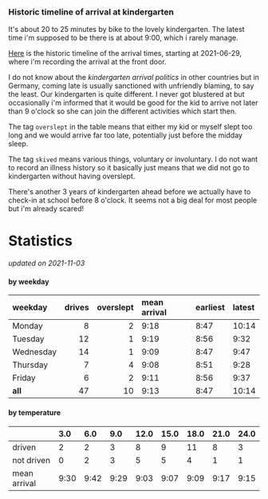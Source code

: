 ### Historic timeline of arrival at kindergarten

It's about 20 to 25 minutes by bike to the lovely kindergarten. 
The latest time i'm supposed to be there is at about 9:00, 
which i rarely manage. 

[Here](times.csv) is the historic timeline of the arrival times, starting
at 2021-06-29, where i'm recording the arrival at the front door.

I do not know about the *kindergarten arrival politics* in other
countries but in Germany, coming late is usually sanctioned 
with unfriendly blaming, to say the least. Our kindergarten is quite
different. I never got blustered at but occasionally i'm informed
that it would be good for the kid to arrive not later than 9 o'clock
so she can join the different activities which start then. 

The tag `overslept` in the table means that either my kid or myself
slept too long and we would arrive far too late, potentially just
before the midday sleep.

The tag `skived` means various things, voluntary or involuntary. I 
do not want to record an illness history so it basically just means
that we did not go to kindergarten without having overslept.

There's another 3 years of kindergarten ahead before we actually 
have to check-in at school before 8 o'clock. It seems not a big deal
for most people but i'm already scared!


# Statistics

*updated on 2021-11-03*

#### by weekday

| weekday   |   drives |   overslept | mean arrival   | earliest   | latest   |
|:----------|---------:|------------:|:---------------|:-----------|:---------|
| Monday    |        8 |           2 | 9:18           | 8:47       | 10:14    |
| Tuesday   |       12 |           1 | 9:19           | 8:56       | 9:32     |
| Wednesday |       14 |           1 | 9:09           | 8:47       | 9:47     |
| Thursday  |        7 |           4 | 9:08           | 8:51       | 9:28     |
| Friday    |        6 |           2 | 9:11           | 8:56       | 9:37     |
| **all**   |       47 |          10 | 9:13           | 8:47       | 10:14    |

#### by temperature

|              | 3.0   | 6.0   | 9.0   | 12.0   | 15.0   | 18.0   | 21.0   | 24.0   |
|:-------------|:------|:------|:------|:-------|:-------|:-------|:-------|:-------|
| driven       | 2     | 2     | 3     | 8      | 9      | 11     | 8      | 3      |
| not driven   | 0     | 2     | 3     | 5      | 5      | 4      | 1      | 1      |
| mean arrival | 9:30  | 9:42  | 9:29  | 9:03   | 9:07   | 9:09   | 9:17   | 9:15   |

